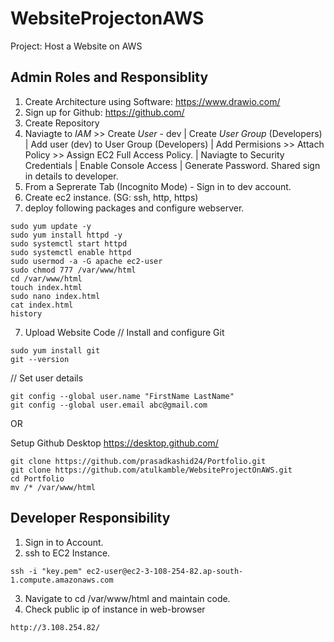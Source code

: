 # WebsiteProjectonAWS
Project: Host a Website on AWS

## Admin Roles and Responsiblity

1) Create Architecture using Software: https://www.drawio.com/
2) Sign up for Github: https://github.com/
3) Create Repository
4) Naviagte to *IAM* >> Create *User* - dev | Create *User Group* (Developers) | Add user (dev) to User Group (Developers) | Add Permisions >> Attach Policy >> Assign EC2 Full Access Policy. | Naviagte to Security Credentials | Enable Console Access | Generate Password. Shared sign in details to developer.
5) From a Seprerate Tab (Incognito Mode) - Sign in to dev account.
6) Create ec2 instance. (SG: ssh, http, https) 
7) deploy following packages and configure webserver.
```
sudo yum update -y
sudo yum install httpd -y
sudo systemctl start httpd
sudo systemctl enable httpd
sudo usermod -a -G apache ec2-user
sudo chmod 777 /var/www/html
cd /var/www/html
touch index.html
sudo nano index.html
cat index.html
history
```
7) Upload Website Code
//  Install and configure Git
```
sudo yum install git
git --version
```
// Set user details 
```
git config --global user.name "FirstName LastName"
git config --global user.email abc@gmail.com
```
OR 

Setup Github Desktop
https://desktop.github.com/

```
git clone https://github.com/prasadkashid24/Portfolio.git
git clone https://github.com/atulkamble/WebsiteProjectOnAWS.git
cd Portfolio
mv /* /var/www/html
```

## Developer Responsibility

1) Sign in to Account.
2) ssh to EC2 Instance.
```
ssh -i "key.pem" ec2-user@ec2-3-108-254-82.ap-south-1.compute.amazonaws.com
```
3) Navigate to cd /var/www/html and maintain code.
4) Check public ip of instance in web-browser
```
http://3.108.254.82/
```
